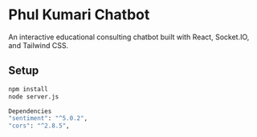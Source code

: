 # Phul Kumari Chatbot

An interactive educational consulting chatbot built with React, Socket.IO, and Tailwind CSS.

## Setup

```bash
npm install
node server.js

Dependencies
"sentiment": "^5.0.2",
"cors": "^2.8.5",
```
